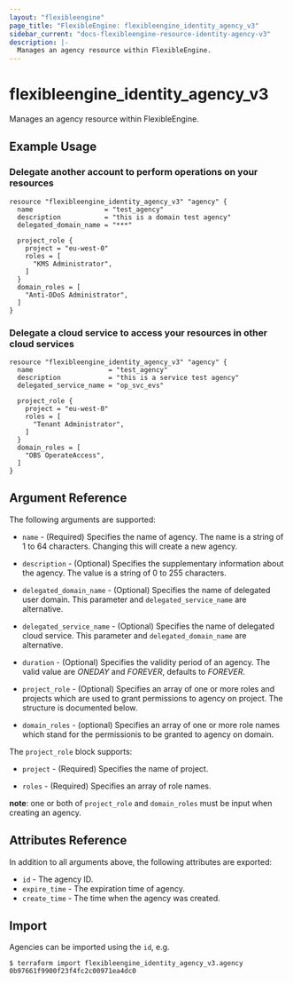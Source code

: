 ```yaml
---
layout: "flexibleengine"
page_title: "FlexibleEngine: flexibleengine_identity_agency_v3"
sidebar_current: "docs-flexibleengine-resource-identity-agency-v3"
description: |-
  Manages an agency resource within FlexibleEngine.
---
```


# flexibleengine\_identity\_agency\_v3

Manages an agency resource within FlexibleEngine.

## Example Usage
### Delegate another account to perform operations on your resources
```hcl
resource "flexibleengine_identity_agency_v3" "agency" {
  name                  = "test_agency"
  description           = "this is a domain test agency"
  delegated_domain_name = "***"

  project_role {
    project = "eu-west-0"
    roles = [
      "KMS Administrator",
    ]
  }
  domain_roles = [
    "Anti-DDoS Administrator",
  ]
}
```

### Delegate a cloud service to access your resources in other cloud services
```hcl
resource "flexibleengine_identity_agency_v3" "agency" {
  name                   = "test_agency"
  description            = "this is a service test agency"
  delegated_service_name = "op_svc_evs"

  project_role {
    project = "eu-west-0"
    roles = [
      "Tenant Administrator",
    ]
  }
  domain_roles = [
    "OBS OperateAccess",
  ]
}
```

## Argument Reference

The following arguments are supported:

* `name` - (Required) Specifies the name of agency. The name is a string of 1 to 64 characters.
    Changing this will create a new agency.

* `description` - (Optional) Specifies the supplementary information about the agency.
    The value is a string of 0 to 255 characters.

* `delegated_domain_name` - (Optional) Specifies the name of delegated user domain.
    This parameter and `delegated_service_name` are alternative.

* `delegated_service_name` - (Optional) Specifies the name of delegated cloud service.
    This parameter and `delegated_domain_name` are alternative.

* `duration` - (Optional) Specifies the validity period of an agency.
    The valid value are *ONEDAY* and *FOREVER*, defaults to *FOREVER*.

* `project_role` - (Optional) Specifies an array of one or more roles and projects which are used to grant
    permissions to agency on project. The structure is documented below.

* `domain_roles` - (optional) Specifies an array of one or more role names which stand for the permissionis to
    be granted to agency on domain.

The `project_role` block supports:

* `project` - (Required) Specifies the name of project.

* `roles` - (Required) Specifies an array of role names.

**note**: one or both of `project_role` and `domain_roles` must be input when creating an agency.

## Attributes Reference

In addition to all arguments above, the following attributes are exported:

* `id` - The agency ID.
* `expire_time` - The expiration time of agency.
* `create_time` - The time when the agency was created.

## Import

Agencies can be imported using the `id`, e.g.
```
$ terraform import flexibleengine_identity_agency_v3.agency 0b97661f9900f23f4fc2c00971ea4dc0
```

